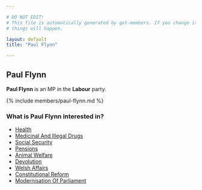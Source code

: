 ```yaml
---

# DO NOT EDIT!
# This file is automatically generated by get-members. If you change it, bad
# things will happen.

layout: default
title: "Paul Flynn"

---
```


## Paul Flynn

**Paul Flynn** is an MP in the **Labour** party.

{% include members/paul-flynn.md %}

### What is Paul Flynn interested in?


* [Health](/interests/health.html)
* [Medicinal And Illegal Drugs](/interests/medicinal-and-illegal-drugs.html)
* [Social Security](/interests/social-security.html)
* [Pensions](/interests/pensions.html)
* [Animal Welfare](/interests/animal-welfare.html)
* [Devolution](/interests/devolution.html)
* [Welsh Affairs](/interests/welsh-affairs.html)
* [Constitutional Reform](/interests/constitutional-reform.html)
* [Modernisation Of Parliament](/interests/modernisation-of-parliament.html)
